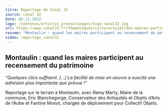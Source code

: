 ```yaml
---
titre: Reportage de Canal 32
source: Canal 32
date: 02.11.2022
logo: /contenus/articles_presse/images/logo-canal32.jpg
url: https://www.canal32.fr/thematiques/culture/sujet/des-maires-participent-au-recensement-du-patrimoine-du-02-novembre-2022.html
resume: "Montaulin : quand les maires participent au recensement du patrimoine"
video: reportage_canal32
---
```


## Montaulin : quand les maires participent au recensement du patrimoine

*“Quelques clics suffisent. […] La facilité de mise en oeuvre a suscité une adhésion plus importante que prévue !”*

Reportage sur le terrain à Montaulin, avec Remy Marty, Maire de la commune, Eric Blanchegorge, Conservateur des Antiquités et Objets d’Arts de l’Aube et Fantine Monot, chargée de déploiement pour Collectif Objets.
